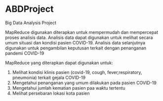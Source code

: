 # ABDProject
Big Data Analysis Project

MapReduce digunakan diterapkan untuk mempermudah dan mempercepat proses analisis data. Analisis data dapat digunakan untuk melihat secara umum situasi dan kondisi pasien COVID-19. Analisis data selanjutnya digunakan untuk pengambilan keputusan terkait dengan penanganan pandemi COVID-19

MapReduce yang diterapkan dapat digunakan untuk:
1. Melihat kondisi klinis pasien (covid-19, cough, fever,respiratory, pneumonia) terkait gejala COVID-19
2. Mengetahui penanganan yang umum dilakukan pada pasien COVID-19
3. Mengetahui jumlah kematian pasien paa waktu tertentu
4. Melihat persebaran lokasi kota pasien
